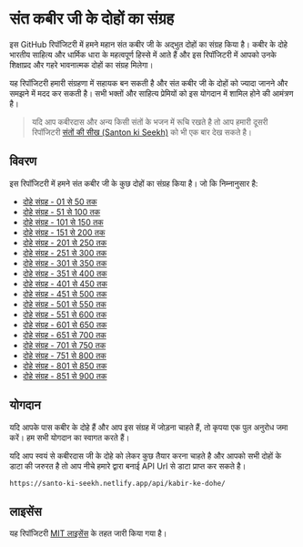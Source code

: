 # संत कबीर जी के दोहों का संग्रह

इस GitHub रिपॉजिटरी में हमने महान संत कबीर जी के अद्भुत दोहों का संग्रह किया है। कबीर के दोहे भारतीय साहित्य और धार्मिक धारा के महत्वपूर्ण हिस्से में आते हैं और इस रिपॉजिटरी में आपको उनके शिक्षाप्रद और गहरे भावनात्मक दोहों का संग्रह मिलेगा।

यह रिपॉजिटरी हमारी संग्रहणा में सहायक बन सकती है और संत कबीर जी के दोहों को ज्यादा जानने और समझने में मदद कर सकती है। सभी भक्तों और साहित्य प्रेमियों को इस योगदान में शामिल होने की आमंत्रण है।

> यदि आप कबीरदास और अन्य किसी संतों के भजन में रूचि रखते है तो आप हमारी दूसरी रिपॉजिटरी [संतों की सीख (Santon ki Seekh)](https://github.com/vijayhardaha/santo-ki-seekh/) को भी एक बार देख सकते है।

## विवरण

इस रिपॉजिटरी में हमने संत कबीर जी के कुछ दोहों का संग्रह किया है। जो कि निम्नानुसार है:

- [दोहे संग्रह - 01 से 50 तक][markdown-01-to-50]
- [दोहे संग्रह - 51 से 100 तक][markdown-51-to-100]
- [दोहे संग्रह - 101 से 150 तक][markdown-101-to-150]
- [दोहे संग्रह - 151 से 200 तक][markdown-151-to-200]
- [दोहे संग्रह - 201 से 250 तक][markdown-201-to-250]
- [दोहे संग्रह - 251 से 300 तक][markdown-251-to-300]
- [दोहे संग्रह - 301 से 350 तक][markdown-301-to-350]
- [दोहे संग्रह - 351 से 400 तक][markdown-351-to-400]
- [दोहे संग्रह - 401 से 450 तक][markdown-401-to-450]
- [दोहे संग्रह - 451 से 500 तक][markdown-451-to-500]
- [दोहे संग्रह - 501 से 550 तक][markdown-501-to-550]
- [दोहे संग्रह - 551 से 600 तक][markdown-551-to-600]
- [दोहे संग्रह - 601 से 650 तक][markdown-601-to-650]
- [दोहे संग्रह - 651 से 700 तक][markdown-651-to-700]
- [दोहे संग्रह - 701 से 750 तक][markdown-701-to-750]
- [दोहे संग्रह - 751 से 800 तक][markdown-751-to-800]
- [दोहे संग्रह - 801 से 850 तक][markdown-801-to-850]
- [दोहे संग्रह - 851 से 900 तक][markdown-851-to-900]

[markdown-01-to-50]: collections/collection-01-to-50.md
[markdown-51-to-100]: collections/collection-51-to-100.md
[markdown-101-to-150]: collections/collection-101-to-150.md
[markdown-151-to-200]: collections/collection-151-to-200.md
[markdown-201-to-250]: collections/collection-201-to-250.md
[markdown-251-to-300]: collections/collection-251-to-300.md
[markdown-301-to-350]: collections/collection-301-to-350.md
[markdown-351-to-400]: collections/collection-351-to-400.md
[markdown-401-to-450]: collections/collection-401-to-450.md
[markdown-451-to-500]: collections/collection-451-to-500.md
[markdown-501-to-550]: collections/collection-501-to-550.md
[markdown-551-to-600]: collections/collection-551-to-600.md
[markdown-601-to-650]: collections/collection-601-to-650.md
[markdown-651-to-700]: collections/collection-651-to-700.md
[markdown-701-to-750]: collections/collection-701-to-750.md
[markdown-751-to-800]: collections/collection-751-to-800.md
[markdown-801-to-850]: collections/collection-801-to-850.md
[markdown-851-to-900]: collections/collection-851-to-894.md

## योगदान

यदि आपके पास कबीर के दोहे हैं और आप इस संग्रह में जोड़ना चाहते हैं, तो कृपया एक पुल अनुरोध जमा करें। हम सभी योगदान का स्वागत करते हैं।

यदि आप स्वयं से कबीरदास जी के दोहे को लेकर कुछ तैयार करना चाहते है और आपको सभी दोहों के डाटा की जरुरत है तो आप नीचे हमारे द्वारा बनाई API Url से डाटा प्राप्त कर सकते है।

```txt
https://santo-ki-seekh.netlify.app/api/kabir-ke-dohe/
```

## लाइसेंस

यह रिपॉजिटरी [MIT लाइसेंस](LICENSE) के तहत जारी किया गया है।
